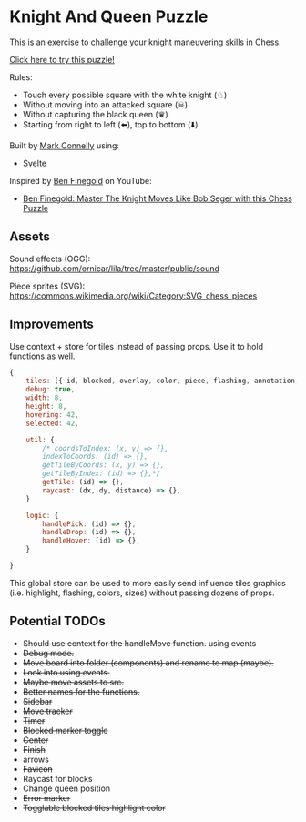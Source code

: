 # Knight And Queen Puzzle

This is an exercise to challenge your knight maneuvering skills in Chess.

[Click here to try this puzzle!](https://plasmatech8.github.io/KnightAndQueenPuzzle/)

Rules:
* Touch every possible square with the white knight (♘)
* Without moving into an attacked square (☠)
* Without capturing the black queen (♛)
* Starting from right to left (⬅️), top to bottom (⬇️)

Built by [Mark Connelly](https://github.com/plasmatech8/) using:
* [Svelte](https://github.com/sveltejs/svelte)

Inspired by [Ben Finegold](https://www.youtube.com/watch?v=SrQlpY_eGYU) on YouTube:
* [Ben Finegold: Master The Knight Moves Like Bob Seger with this Chess Puzzle](https://www.youtube.com/watch?v=SrQlpY_eGYU)

## Assets

Sound effects (OGG): https://github.com/ornicar/lila/tree/master/public/sound

Piece sprites (SVG): https://commons.wikimedia.org/wiki/Category:SVG_chess_pieces

## Improvements

Use context + store for tiles instead of passing props. Use it to hold functions as well.
```js
{
    tiles: [{ id, blocked, overlay, color, piece, flashing, annotation, arrow }, {}]
    debug: true,
    width: 8,
    height: 8,
    hovering: 42,
    selected: 42,

    util: {
        /* coordsToIndex: (x, y) => {},
        indexToCoords: (id) => {},
        getTileByCoords: (x, y) => {},
        getTileByIndex: (id) => {},*/
        getTile: (id) => {},
        raycast: (dx, dy, distance) => {},
    }

    logic: {
        handlePick: (id) => {},
        handleDrop: (id) => {},
        handleHover: (id) => {},
    }

}
```

This global store can be used to more easily send influence tiles graphics (i.e. highlight,
flashing, colors, sizes) without passing dozens of props.

## Potential TODOs

* ~~Should use context for the handleMove function.~~ using events
* ~~Debug mode.~~
* ~~Move board into folder (components) and rename to map (maybe).~~
* ~~Look into using events.~~
* ~~Maybe move assets to src.~~
* ~~Better names for the functions.~~
* ~~Sidebar~~
* ~~Move tracker~~
* ~~Timer~~
* ~~Blocked marker toggle~~
* ~~Center~~
* ~~Finish~~
* arrows
* ~~Favicon~~
* Raycast for blocks
* Change queen position
* ~~Error marker~~
* ~~Togglable blocked tiles highlight color~~

